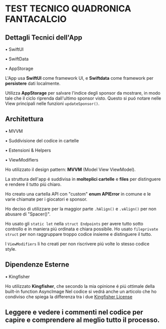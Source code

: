 # TEST TECNICO QUADRONICA FANTACALCIO 

## Dettagli Tecnici dell'App

• SwiftUI

• SwiftData 

• AppStorage


L'App usa **SwiftUI** come framework UI, e **Swiftdata** come framework per **persistere** dati localmente.

Utilizza **AppStorage** per salvare l'indice degli sponsor da mostrare, in modo tale che il ciclo riprenda dall'ultimo sponsor visto.
Questo si puó notare nelle View principali nelle funzioni `updateSponsor()`.

## Architettura

• MVVM

• Suddivisione del codice in cartelle

• Estensioni & Helpers

• ViewModifiers


Ho utilizzato il design pattern: **MVVM** (Model View ViewModel).

La struttura dell'app é suddivisa in **molteplici cartelle** e **files** per distinguere e rendere il tutto piú chiaro.

Ho creato una cartella API con "custom" **enum APIError** in comune e le varie chiamate per i giocatori e sponsor.

Ho deciso di utilizzare per la maggior parte `.hAlign()` e `.vAlign()` per non abusare di "Spacer()".

Ho usato gli `static let` nella `struct Endpoints` per avere tutto sotto controllo e in maniera piú ordinata e chiara possibile.
Ho usato `fileprivate struct` per non raggruppare troppo codice insieme e distinguere il tutto.

I `ViewModifiers` li ho creati per non riscrivere piú volte lo stesso codice style.

## Dipendenze Esterne

• Kingfisher

Ho utilizzato **Kingfisher**, che secondo la mia opinione é piú ottimale della built-in function AsyncImage
Nel codice si vedrá anche un articolo che ho condiviso che spiega la differenza tra i due
[Kingfisher License](https://github.com/onevcat/Kingfisher/blob/master/LICENSE)

## Leggere e vedere i commenti nel codice per capire e comprendere al meglio tutto il processo.

